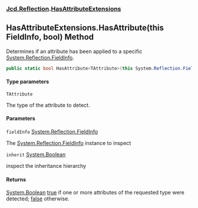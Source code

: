 ### [Jcd.Reflection](Jcd.Reflection.md 'Jcd.Reflection').[HasAttributeExtensions](HasAttributeExtensions.md 'Jcd.Reflection.HasAttributeExtensions')

## HasAttributeExtensions.HasAttribute<TAttribute>(this FieldInfo, bool) Method

Determines if an attribute has been applied to a
specific [System.Reflection.FieldInfo](https://docs.microsoft.com/en-us/dotnet/api/System.Reflection.FieldInfo 'System.Reflection.FieldInfo').

```csharp
public static bool HasAttribute<TAttribute>(this System.Reflection.FieldInfo fieldInfo, bool inherit=false);
```

#### Type parameters

<a name='Jcd.Reflection.HasAttributeExtensions.HasAttribute_TAttribute_(thisSystem.Reflection.FieldInfo,bool).TAttribute'></a>

`TAttribute`

The type of the attribute to detect.

#### Parameters

<a name='Jcd.Reflection.HasAttributeExtensions.HasAttribute_TAttribute_(thisSystem.Reflection.FieldInfo,bool).fieldInfo'></a>

`fieldInfo` [System.Reflection.FieldInfo](https://docs.microsoft.com/en-us/dotnet/api/System.Reflection.FieldInfo 'System.Reflection.FieldInfo')

The [System.Reflection.FieldInfo](https://docs.microsoft.com/en-us/dotnet/api/System.Reflection.FieldInfo 'System.Reflection.FieldInfo')
instance to inspect

<a name='Jcd.Reflection.HasAttributeExtensions.HasAttribute_TAttribute_(thisSystem.Reflection.FieldInfo,bool).inherit'></a>

`inherit` [System.Boolean](https://docs.microsoft.com/en-us/dotnet/api/System.Boolean 'System.Boolean')

inspect the inheritance hierarchy

#### Returns

[System.Boolean](https://docs.microsoft.com/en-us/dotnet/api/System.Boolean 'System.Boolean')
[true](https://docs.microsoft.com/en-us/dotnet/csharp/language-reference/builtin-types/bool 'https://docs.microsoft.com/en-us/dotnet/csharp/language-reference/builtin-types/bool')
if one or more attributes of the requested type were
detected; [false](https://docs.microsoft.com/en-us/dotnet/csharp/language-reference/builtin-types/bool 'https://docs.microsoft.com/en-us/dotnet/csharp/language-reference/builtin-types/bool')
otherwise.